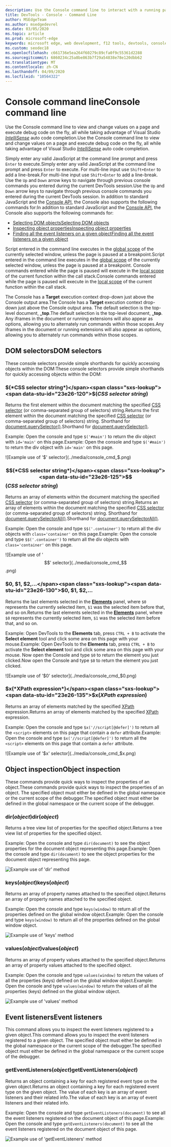 ```yaml
---
description: Use the Console command line to interact with a running page
title: DevTools - Console - Command Line
author: MSEdgeTeam
ms.author: msedgedevrel
ms.date: 03/05/2020
ms.topic: article
ms.prod: microsoft-edge
keywords: microsoft edge, web development, f12 tools, devtools, console command line
ms.custom: seodec18
ms.openlocfilehash: c661736e5ea264f60279c89cfa0f9c55361d2288
ms.sourcegitcommit: 6860234c25a8be863b7f29a54838e78e120dbb62
ms.translationtype: MT
ms.contentlocale: zh-CN
ms.lasthandoff: 04/09/2020
ms.locfileid: "10564322"
---
```

# <span data-ttu-id="23e26-104">Console command line</span><span class="sxs-lookup"><span data-stu-id="23e26-104">Console command line</span></span>

<span data-ttu-id="23e26-105">Use the Console command line to view and change values on a page and execute debug code on the fly, all while taking advantage of Visual Studio [*IntelliSense*](/visualstudio/ide/javascript-intellisense) auto code completion.</span><span class="sxs-lookup"><span data-stu-id="23e26-105">Use the Console command line to view and change values on a page and execute debug code on the fly, all while taking advantage of Visual Studio [*IntelliSense*](/visualstudio/ide/javascript-intellisense) auto code completion.</span></span> 

<span data-ttu-id="23e26-106">Simply enter any valid JavaScript at the command line prompt and press `Enter` to execute.</span><span class="sxs-lookup"><span data-stu-id="23e26-106">Simply enter any valid JavaScript at the command line prompt and press `Enter` to execute.</span></span> <span data-ttu-id="23e26-107">For multi-line input use `Shift+Enter` to add a line-break.</span><span class="sxs-lookup"><span data-stu-id="23e26-107">For multi-line input use `Shift+Enter` to add a line-break.</span></span> <span data-ttu-id="23e26-108">Use the `Up` and `Down` arrow keys to navigate through previous console commands you entered during the current  DevTools session.</span><span class="sxs-lookup"><span data-stu-id="23e26-108">Use the `Up` and `Down` arrow keys to navigate through previous console commands you entered during the current  DevTools session.</span></span> <span data-ttu-id="23e26-109">In addition to standard JavaScript and the [Console API](./console-api.md), the Console also supports the following commands for:</span><span class="sxs-lookup"><span data-stu-id="23e26-109">In addition to standard JavaScript and the [Console API](./console-api.md), the Console also supports the following commands for:</span></span>

 - [<span data-ttu-id="23e26-110">Selecting DOM objects</span><span class="sxs-lookup"><span data-stu-id="23e26-110">Selecting DOM objects</span></span>](#dom-selectors)
 - [<span data-ttu-id="23e26-111">Inspecting object properties</span><span class="sxs-lookup"><span data-stu-id="23e26-111">Inspecting object properties</span></span>](#object-inspection)
 - [<span data-ttu-id="23e26-112">Finding all the event listeners on a given object</span><span class="sxs-lookup"><span data-stu-id="23e26-112">Finding all the event listeners on a given object</span></span>](#event-listeners)

<span data-ttu-id="23e26-113">Script entered in the command line executes in the [global scope](/scripting/javascript/advanced/variable-scope-javascript) of the currently selected window, unless the page is paused at a breakpoint.</span><span class="sxs-lookup"><span data-stu-id="23e26-113">Script entered in the command line executes in the [global scope](/scripting/javascript/advanced/variable-scope-javascript) of the currently selected window, unless the page is paused at a breakpoint.</span></span> <span data-ttu-id="23e26-114">Console commands entered while the page is paused will execute in the [local scope](/scripting/javascript/advanced/variable-scope-javascript) of the current function within the call stack.</span><span class="sxs-lookup"><span data-stu-id="23e26-114">Console commands entered while the page is paused will execute in the [local scope](/scripting/javascript/advanced/variable-scope-javascript) of the current function within the call stack.</span></span>

<span data-ttu-id="23e26-115">The Console has a **Target** execution context drop-down just above the Console output area.</span><span class="sxs-lookup"><span data-stu-id="23e26-115">The Console has a **Target** execution context drop-down just above the Console output area.</span></span> <span data-ttu-id="23e26-116">The default selection is the top-level document, **_top**.</span><span class="sxs-lookup"><span data-stu-id="23e26-116">The default selection is the top-level document, **_top**.</span></span> <span data-ttu-id="23e26-117">Any iframes in the document or running extensions will also appear as options, allowing you to alternately run commands within those scopes.</span><span class="sxs-lookup"><span data-stu-id="23e26-117">Any iframes in the document or running extensions will also appear as options, allowing you to alternately run commands within those scopes.</span></span>

## <span data-ttu-id="23e26-118">DOM selectors</span><span class="sxs-lookup"><span data-stu-id="23e26-118">DOM selectors</span></span>
<span data-ttu-id="23e26-119">These console selectors provide simple shorthands for quickly accessing objects within the DOM:</span><span class="sxs-lookup"><span data-stu-id="23e26-119">These console selectors provide simple shorthands for quickly accessing objects within the DOM:</span></span>

### <span data-ttu-id="23e26-120">$(*CSS selector string*)</span><span class="sxs-lookup"><span data-stu-id="23e26-120">$(*CSS selector string*)</span></span>
<span data-ttu-id="23e26-121">Returns the first element within the document matching the specified [CSS selector](https://developer.mozilla.org/docs/Learn/CSS/Introduction_to_CSS/Selectors)  (or comma-separated group of selectors) string.</span><span class="sxs-lookup"><span data-stu-id="23e26-121">Returns the first element within the document matching the specified [CSS selector](https://developer.mozilla.org/docs/Learn/CSS/Introduction_to_CSS/Selectors)  (or comma-separated group of selectors) string.</span></span> <span data-ttu-id="23e26-122">Shorthand for [document.querySelector()](https://developer.mozilla.org/docs/Web/API/Document/querySelector).</span><span class="sxs-lookup"><span data-stu-id="23e26-122">Shorthand for [document.querySelector()](https://developer.mozilla.org/docs/Web/API/Document/querySelector).</span></span>

<span data-ttu-id="23e26-123">Example: Open the console and type `$('#main')` to return the div object with `id='main'` on this page.</span><span class="sxs-lookup"><span data-stu-id="23e26-123">Example: Open the console and type `$('#main')` to return the div object with `id='main'` on this page.</span></span>

![Example use of '$' selector](../media/console_cmd_$.png)

### <span data-ttu-id="23e26-125">$$(*CSS selector string*)</span><span class="sxs-lookup"><span data-stu-id="23e26-125">$$(*CSS selector string*)</span></span>
<span data-ttu-id="23e26-126">Returns an array of elements within the document matching the specified [CSS selector](https://developer.mozilla.org/docs/Learn/CSS/Introduction_to_CSS/Selectors)  (or comma-separated group of selectors) string.</span><span class="sxs-lookup"><span data-stu-id="23e26-126">Returns an array of elements within the document matching the specified [CSS selector](https://developer.mozilla.org/docs/Learn/CSS/Introduction_to_CSS/Selectors)  (or comma-separated group of selectors) string.</span></span> <span data-ttu-id="23e26-127">Shorthand for [document.querySelectorAll()](https://developer.mozilla.org/docs/Web/API/Document/querySelectorAll).</span><span class="sxs-lookup"><span data-stu-id="23e26-127">Shorthand for [document.querySelectorAll()](https://developer.mozilla.org/docs/Web/API/Document/querySelectorAll).</span></span>

<span data-ttu-id="23e26-128">Example: Open the console and type `$$('.container')` to return all the div objects with `class='container'` on this page.</span><span class="sxs-lookup"><span data-stu-id="23e26-128">Example: Open the console and type `$$('.container')` to return all the div objects with `class='container'` on this page.</span></span>

![Example use of '$$' selector](../media/console_cmd_$$.png)

### <span data-ttu-id="23e26-130">$0, $1, $2,...</span><span class="sxs-lookup"><span data-stu-id="23e26-130">$0, $1, $2,...</span></span>
<span data-ttu-id="23e26-131">Returns the last elements selected in the [**Elements**](../elements.md) panel, where `$0` represents the currently selected item, `$1` was the selected item before that, and so on.</span><span class="sxs-lookup"><span data-stu-id="23e26-131">Returns the last elements selected in the [**Elements**](../elements.md) panel, where `$0` represents the currently selected item, `$1` was the selected item before that, and so on.</span></span>

<span data-ttu-id="23e26-132">Example: Open  DevTools to the **Elements** tab, press `CTRL + B` to activate the **Select element** tool and click some area on this page with your mouse.</span><span class="sxs-lookup"><span data-stu-id="23e26-132">Example: Open  DevTools to the **Elements** tab, press `CTRL + B` to activate the **Select element** tool and click some area on this page with your mouse.</span></span> <span data-ttu-id="23e26-133">Now open the Console and type `$0` to return the element you just clicked.</span><span class="sxs-lookup"><span data-stu-id="23e26-133">Now open the Console and type `$0` to return the element you just clicked.</span></span>

![Example use of '$0' selector](../media/console_cmd_$0.png)

### <span data-ttu-id="23e26-135">$x(*XPath expression*)</span><span class="sxs-lookup"><span data-stu-id="23e26-135">$x(*XPath expression*)</span></span>
<span data-ttu-id="23e26-136">Returns an array of elements matched by the specified [XPath](https://developer.mozilla.org/docs/Introduction_to_using_XPath_in_JavaScript) expression.</span><span class="sxs-lookup"><span data-stu-id="23e26-136">Returns an array of elements matched by the specified [XPath](https://developer.mozilla.org/docs/Introduction_to_using_XPath_in_JavaScript) expression.</span></span> 

<span data-ttu-id="23e26-137">Example: Open the console and type `$x('//script[@defer]')` to return all the `<script>` elements on this page that contain a `defer` attribute.</span><span class="sxs-lookup"><span data-stu-id="23e26-137">Example: Open the console and type `$x('//script[@defer]')` to return all the `<script>` elements on this page that contain a `defer` attribute.</span></span>

![Example use of '$x' selector](../media/console_cmd_$x.png)

## <span data-ttu-id="23e26-139">Object inspection</span><span class="sxs-lookup"><span data-stu-id="23e26-139">Object inspection</span></span>

<span data-ttu-id="23e26-140">These commands provide quick ways to inspect the properties of an object.</span><span class="sxs-lookup"><span data-stu-id="23e26-140">These commands provide quick ways to inspect the properties of an object.</span></span> <span data-ttu-id="23e26-141">The specified object must either be defined in the global namespace or the current scope of the debugger.</span><span class="sxs-lookup"><span data-stu-id="23e26-141">The specified object must either be defined in the global namespace or the current scope of the debugger.</span></span>

### <span data-ttu-id="23e26-142">dir(*object*)</span><span class="sxs-lookup"><span data-stu-id="23e26-142">dir(*object*)</span></span>
<span data-ttu-id="23e26-143">Returns a tree view list of properties for the specified object.</span><span class="sxs-lookup"><span data-stu-id="23e26-143">Returns a tree view list of properties for the specified object.</span></span>

<span data-ttu-id="23e26-144">Example: Open the console and type `dir(document)` to see the object properties for the document object representing this page.</span><span class="sxs-lookup"><span data-stu-id="23e26-144">Example: Open the console and type `dir(document)` to see the object properties for the document object representing this page.</span></span>

![Example use of 'dir' method](../media/console_cmd_dir.png)

### <span data-ttu-id="23e26-146">keys(*object*)</span><span class="sxs-lookup"><span data-stu-id="23e26-146">keys(*object*)</span></span>
<span data-ttu-id="23e26-147">Returns an array of property names attached to the specified object.</span><span class="sxs-lookup"><span data-stu-id="23e26-147">Returns an array of property names attached to the specified object.</span></span>

<span data-ttu-id="23e26-148">Example: Open the console and type `keys(window)` to return all of the properties defined on the global window object.</span><span class="sxs-lookup"><span data-stu-id="23e26-148">Example: Open the console and type `keys(window)` to return all of the properties defined on the global window object.</span></span>

![Example use of 'keys' method](../media/console_cmd_keys.png)

### <span data-ttu-id="23e26-150">values(*object*)</span><span class="sxs-lookup"><span data-stu-id="23e26-150">values(*object*)</span></span>
<span data-ttu-id="23e26-151">Returns an array of property values attached to the specified object.</span><span class="sxs-lookup"><span data-stu-id="23e26-151">Returns an array of property values attached to the specified object.</span></span>

<span data-ttu-id="23e26-152">Example: Open the console and type `values(window)` to return the values of all the properties (keys) defined on the global window object.</span><span class="sxs-lookup"><span data-stu-id="23e26-152">Example: Open the console and type `values(window)` to return the values of all the properties (keys) defined on the global window object.</span></span>

![Example use of 'values' method](../media/console_cmd_values.png)

## <span data-ttu-id="23e26-154">Event listeners</span><span class="sxs-lookup"><span data-stu-id="23e26-154">Event listeners</span></span>

<span data-ttu-id="23e26-155">This command allows you to inspect the event listeners registered to a given object.</span><span class="sxs-lookup"><span data-stu-id="23e26-155">This command allows you to inspect the event listeners registered to a given object.</span></span> <span data-ttu-id="23e26-156">The specified object must either be defined in the global namespace or the current scope of the  debugger.</span><span class="sxs-lookup"><span data-stu-id="23e26-156">The specified object must either be defined in the global namespace or the current scope of the  debugger.</span></span>

### <span data-ttu-id="23e26-157">getEventListeners(*object*)</span><span class="sxs-lookup"><span data-stu-id="23e26-157">getEventListeners(*object*)</span></span>
<span data-ttu-id="23e26-158">Returns an object containing a key for each registered event type on the given object.</span><span class="sxs-lookup"><span data-stu-id="23e26-158">Returns an object containing a key for each registered event type on the given object.</span></span> <span data-ttu-id="23e26-159">The value of each key is an array of event listeners and their related info.</span><span class="sxs-lookup"><span data-stu-id="23e26-159">The value of each key is an array of event listeners and their related info.</span></span> 

<span data-ttu-id="23e26-160">Example: Open the console and type `getEventListeners(document)` to see all the event listeners registered on the document object of this page.</span><span class="sxs-lookup"><span data-stu-id="23e26-160">Example: Open the console and type `getEventListeners(document)` to see all the event listeners registered on the document object of this page.</span></span>

![Example use of 'getEventListeners' method](../media/console_cmd_getEventListeners.png)
